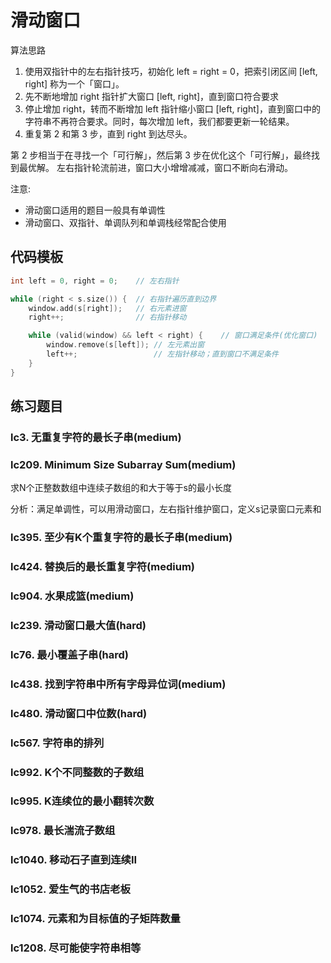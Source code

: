 # 滑动窗口

算法思路

1. 使用双指针中的左右指针技巧，初始化 left = right = 0，把索引闭区间 [left, right] 称为一个「窗口」。
2. 先不断地增加 right 指针扩大窗口 [left, right]，直到窗口符合要求
3. 停止增加 right，转而不断增加 left 指针缩小窗口 [left, right]，直到窗口中的字符串不再符合要求。同时，每次增加 left，我们都要更新一轮结果。
4. 重复第 2 和第 3 步，直到 right 到达尽头。

第 2 步相当于在寻找一个「可行解」，然后第 3 步在优化这个「可行解」，最终找到最优解。
左右指针轮流前进，窗口大小增增减减，窗口不断向右滑动。

注意:

- 滑动窗口适用的题目一般具有单调性
- 滑动窗口、双指针、单调队列和单调栈经常配合使用

## 代码模板

```cpp
int left = 0, right = 0;    // 左右指针

while (right < s.size()) {  // 右指针遍历直到边界
    window.add(s[right]);   // 右元素进窗
    right++;                // 右指针移动

    while (valid(window) && left < right) {    // 窗口满足条件(优化窗口)
        window.remove(s[left]); // 左元素出窗
        left++;                 // 左指针移动；直到窗口不满足条件
    }
}
```

## 练习题目

### lc3. 无重复字符的最长子串(medium)

### lc209. Minimum Size Subarray Sum(medium)

求N个正整数数组中连续子数组的和大于等于s的最小长度

分析：满足单调性，可以用滑动窗口，左右指针维护窗口，定义s记录窗口元素和

### lc395. 至少有K个重复字符的最长子串(medium)

### lc424. 替换后的最长重复字符(medium)

### lc904. 水果成篮(medium)

### lc239. 滑动窗口最大值(hard)

### lc76. 最小覆盖子串(hard)

### lc438. 找到字符串中所有字母异位词(medium)

### lc480. 滑动窗口中位数(hard)

### lc567. 字符串的排列

### lc992. K个不同整数的子数组

### lc995. K连续位的最小翻转次数

### lc978. 最长湍流子数组

### lc1040. 移动石子直到连续II

### lc1052. 爱生气的书店老板

### lc1074. 元素和为目标值的子矩阵数量

### lc1208. 尽可能使字符串相等
